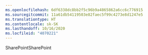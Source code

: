 ```yaml
---
ms.openlocfilehash: 6df6338dc8bb2f5c96b9a4865862a6cc6c776915
ms.sourcegitcommit: 11a61db54119503e82faec5f99c4273e8d1247e5
ms.translationtype: HT
ms.contentlocale: sk-SK
ms.lasthandoff: 10/16/2020
ms.locfileid: "4070221"
---
```

<span data-ttu-id="675b6-101">SharePoint</span><span class="sxs-lookup"><span data-stu-id="675b6-101">SharePoint</span></span>